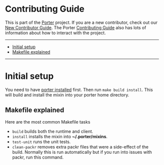 # Contributing Guide

This is part of the [Porter][porter] project. If you are a new contributor,
check out our [New Contributor Guide][new-contrib]. The Porter [Contributing
Guide][contrib] also has lots of information about how to interact with the
project.

[porter]: https://github.com/deislabs/porter
[new-contrib]: https://porter.sh/contribute
[contrib]: https://github.com/deislabs/porter/blob/master/CONTRIBUTING.md

---

* [Initial setup](#initial-setup)
* [Makefile explained](#makefile-explained)

---

# Initial setup

You need to have [porter installed](https://porter.sh/install) first. Then run
`make build install`. This will build and install the mixin into your porter
home directory.

## Makefile explained

Here are the most common Makefile tasks

* `build` builds both the runtime and client.
* `install` installs the mixin into **~/.porter/mixins**.
* `test-unit` runs the unit tests.
* `clean-packr` removes extra packr files that were a side-effect of the build.
  Normally this is run automatically but if you run into issues with packr,
  run this command.

